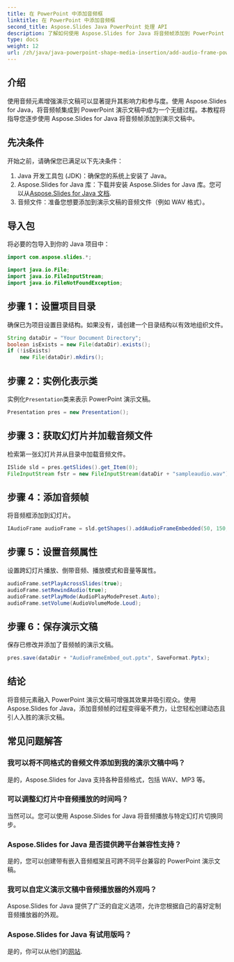 ```yaml
---
title: 在 PowerPoint 中添加音频框
linktitle: 在 PowerPoint 中添加音频框
second_title: Aspose.Slides Java PowerPoint 处理 API
description: 了解如何使用 Aspose.Slides for Java 将音频帧添加到 PowerPoint 演示文稿中。轻松使用引人入胜的音频元素提升您的演示文稿。
type: docs
weight: 12
url: /zh/java/java-powerpoint-shape-media-insertion/add-audio-frame-powerpoint/
---
```

## 介绍
使用音频元素增强演示文稿可以显著提升其影响力和参与度。使用 Aspose.Slides for Java，将音频帧集成到 PowerPoint 演示文稿中成为一个无缝过程。本教程将指导您逐步使用 Aspose.Slides for Java 将音频帧添加到演示文稿中。
## 先决条件
开始之前，请确保您已满足以下先决条件：
1. Java 开发工具包 (JDK)：确保您的系统上安装了 Java。
2.  Aspose.Slides for Java 库：下载并安装 Aspose.Slides for Java 库。您可以从[Aspose.Slides for Java 文档](https://reference.aspose.com/slides/java/).
3. 音频文件：准备您想要添加到演示文稿的音频文件（例如 WAV 格式）。
## 导入包
将必要的包导入到你的 Java 项目中：
```java
import com.aspose.slides.*;

import java.io.File;
import java.io.FileInputStream;
import java.io.FileNotFoundException;
```
## 步骤 1：设置项目目录
确保已为项目设置目录结构。如果没有，请创建一个目录结构以有效地组织文件。
```java
String dataDir = "Your Document Directory";
boolean isExists = new File(dataDir).exists();
if (!isExists)
    new File(dataDir).mkdirs();
```
## 步骤 2：实例化表示类
实例化`Presentation`类来表示 PowerPoint 演示文稿。
```java
Presentation pres = new Presentation();
```
## 步骤 3：获取幻灯片并加载音频文件
检索第一张幻灯片并从目录中加载音频文件。
```java
ISlide sld = pres.getSlides().get_Item(0);
FileInputStream fstr = new FileInputStream(dataDir + "sampleaudio.wav");
```
## 步骤 4：添加音频帧
将音频框添加到幻灯片。
```java
IAudioFrame audioFrame = sld.getShapes().addAudioFrameEmbedded(50, 150, 100, 100, fstr);
```
## 步骤 5：设置音频属性
设置跨幻灯片播放、倒带音频、播放模式和音量等属性。
```java
audioFrame.setPlayAcrossSlides(true);
audioFrame.setRewindAudio(true);
audioFrame.setPlayMode(AudioPlayModePreset.Auto);
audioFrame.setVolume(AudioVolumeMode.Loud);
```
## 步骤 6：保存演示文稿
保存已修改并添加了音频帧的演示文稿。
```java
pres.save(dataDir + "AudioFrameEmbed_out.pptx", SaveFormat.Pptx);
```

## 结论
将音频元素融入 PowerPoint 演示文稿可增强其效果并吸引观众。使用 Aspose.Slides for Java，添加音频帧的过程变得毫不费力，让您轻松创建动态且引人入胜的演示文稿。

## 常见问题解答
### 我可以将不同格式的音频文件添加到我的演示文稿中吗？
是的，Aspose.Slides for Java 支持各种音频格式，包括 WAV、MP3 等。
### 可以调整幻灯片中音频播放的时间吗？
当然可以。您可以使用 Aspose.Slides for Java 将音频播放与特定幻灯片切换同步。
### Aspose.Slides for Java 是否提供跨平台兼容性支持？
是的，您可以创建带有嵌入音频框架且可跨不同平台兼容的 PowerPoint 演示文稿。
### 我可以自定义演示文稿中音频播放器的外观吗？
Aspose.Slides for Java 提供了广泛的自定义选项，允许您根据自己的喜好定制音频播放器的外观。
### Aspose.Slides for Java 有试用版吗？
是的，你可以从他们的[网站](https://releases.aspose.com/).